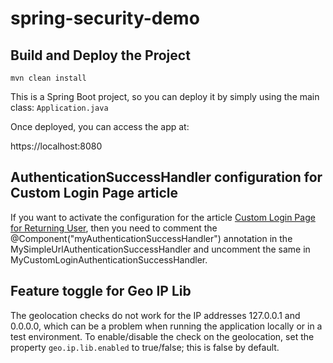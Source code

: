 # spring-security-demo

## Build and Deploy the Project

```
mvn clean install
```

This is a Spring Boot project, so you can deploy it by simply using the main class: `Application.java`

Once deployed, you can access the app at:

https://localhost:8080

## AuthenticationSuccessHandler configuration for Custom Login Page article

If you want to activate the configuration for the
article [Custom Login Page for Returning User](https://www.chensoul.com/custom-login-page-for-returning-user), then you
need to comment the @Component("myAuthenticationSuccessHandler") annotation in the
MySimpleUrlAuthenticationSuccessHandler and uncomment the same in MyCustomLoginAuthenticationSuccessHandler.

## Feature toggle for Geo IP Lib

The geolocation checks do not work for the IP addresses 127.0.0.1 and 0.0.0.0,
which can be a problem when running the application locally or in a test environment.
To enable/disable the check on the geolocation, set the property `geo.ip.lib.enabled` to true/false; this is false by
default.
